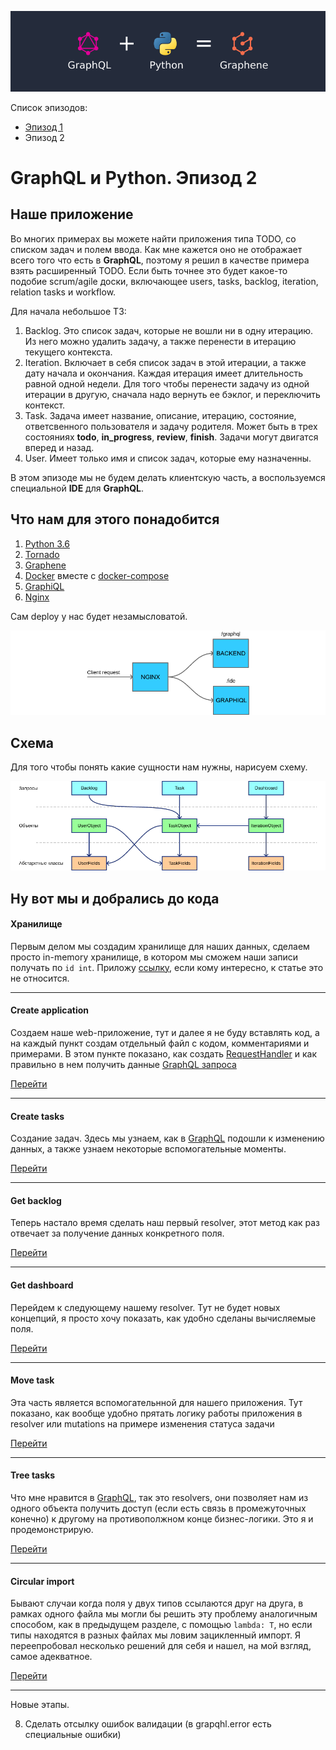 ![Image of this Article](https://raw.githubusercontent.com/totaki/graphql-learn/develop/articles/main.png)

Список эпизодов:
* [Эпизод 1](https://github.com/totaki/graphql-learn/tree/develop/articles/ru/episode-1/README.md)
* Эпизод 2

# GraphQL и Python. Эпизод 2

## Наше приложение
Во многих примерах вы можете найти приложения типа TODO, со списком задач и полем ввода. Как мне кажется оно не отображает
всего того что есть в **GraphQL**, поэтому я решил в качестве примера взять расширенный TODO. Если быть точнее это будет 
какое-то подобие scrum/agile доски, включающее users, tasks, backlog, iteration, relation tasks и workflow.

Для начала небольшое ТЗ:
1. Backlog. Это список задач, которые не вошли ни в одну итерацию. Из него можно удалить задачу, а также перенести в итерацию
текущего контекста.
2. Iteration. Включает в себя список задач в этой итерации, а также дату начала и окончания. Каждая итерация имеет длительность
равной одной недели. Для того чтобы перенести задачу из одной итерации в другую, сначала надо вернуть ее бэклог, и переключить
контекст.
3. Task. Задача имеет название, описание, итерацию, состояние, ответсвенного пользователя и задачу родителя. Может быть
в трех состояниях **todo**, **in_progress**, **review**, **finish**. Задачи могут двигатся вперед и назад.
4. User. Имеет только имя и список задач, которые ему назначенны.

В этом эпизоде мы не будем делать клиентскую часть, а воспользуемся специальной **IDE** для **GraphQL**.

## Что нам для этого понадобится
1. [Python 3.6](https://www.python.org/downloads/)
2. [Tornado](http://www.tornadoweb.org/en/stable/)
3. [Graphene](http://graphene-python.org/)
4. [Docker](https://www.docker.com/) вместе с [docker-compose](https://docs.docker.com/compose/)
5. [GraphiQL](https://github.com/graphql/graphiql)
6. [Nginx](https://nginx.ru/ru/)

Сам deploy у нас будет незамысловатой.

![Image of this Article](https://raw.githubusercontent.com/totaki/graphql-learn/develop/articles/deploy_full_width.png)


## Cхема
Для того чтобы понять какие сущности нам нужны, нарисуем схему.

![Image of this Article](https://raw.githubusercontent.com/totaki/graphql-learn/develop/articles/sheme.png)


## Ну вот мы и добрались до кода
#### Xранилище
Первым делом мы создадим хранилище для наших данных, сделаем просто in-memory хранилище, в котором мы сможем наши записи
получать по ```id int```. Приложу [ссылку](https://github.com/totaki/graphql-learn/blob/develop/src/backend/store/__init__.py),
если кому интересно, к статье это не относится.

----

#### Create application
Создаем наше web-приложение, тут и далее я не буду вставлять код, а на каждый пункт
создам отдельный файл с кодом, комментариями и примерами. В этом пункте
показано, как создать [RequestHandler](http://www.tornadoweb.org/en/stable/web.html#request-handlers)
и как правильно в нем получить данные [GraphQL запроса](http://graphql.org/learn/serving-over-http/)

[Перейти](https://github.com/totaki/graphql-learn/tree/develop/articles/ru/episode-2/application/README.md)

----

#### Create tasks
Создание задач. Здесь мы узнаем, как в [GraphQL](http://graphql.org/learn/) подошли
к изменению данных, а также узнаем некоторые вспомогательные моменты.

[Перейти](https://github.com/totaki/graphql-learn/tree/develop/articles/ru/episode-2/create_task/README.md)

----

#### Get backlog
Теперь настало время сделать наш первый resolver, этот метод как раз отвечает за получение данных конкретного поля.

[Перейти](https://github.com/totaki/graphql-learn/tree/develop/articles/ru/episode-2/backlog/README.md)

----

#### Get dashboard
Перейдем к следующему нашему resolver. Тут не будет новых концепций, я просто
хочу показать, как удобно сделаны вычисляемые поля.

[Перейти](https://github.com/totaki/graphql-learn/tree/develop/articles/ru/episode-2/dashboard/README.md)

----

#### Move task
Эта часть является вспомогательнной для нашего приложения. Тут показано, как вообще удобно прятать логику
работы приложения в resolver или mutations на примере изменения статуса задачи


[Перейти](https://github.com/totaki/graphql-learn/tree/develop/articles/ru/episode-2/move_task/README.md)

----

#### Tree tasks
Что мне нравится в [GraphQL](http://graphql.org), так это resolvers, они позволяет
нам из одного объекта получить доступ (если есть связь в промежуточных конечно)
к другому на противополжном конце бизнес-логики. Это я и продемонстрирую.

[Перейти](https://github.com/totaki/graphql-learn/tree/develop/articles/ru/episode-2/tree_tasks/README.md)

----

#### Circular import
Бывают случаи когда поля у двух типов ссылаются друг на друга, в рамках одного
файла мы могли бы решить эту проблему аналогичным способом, как в предыдущем разделе,
с помощью ```lambda: T```, но если типы находятся в разных файлах мы ловим
зацикленный импорт. Я переепробовал несколько решений для себя и нашел, на мой взгляд,
самое адекватное.

[Перейти](https://github.com/totaki/graphql-learn/tree/develop/articles/ru/episode-2/circular_import/README.md)

----


Новые этапы.

8. Сделать отсылку ошибок валидации (в grapqhl.error есть специальные ошибки)